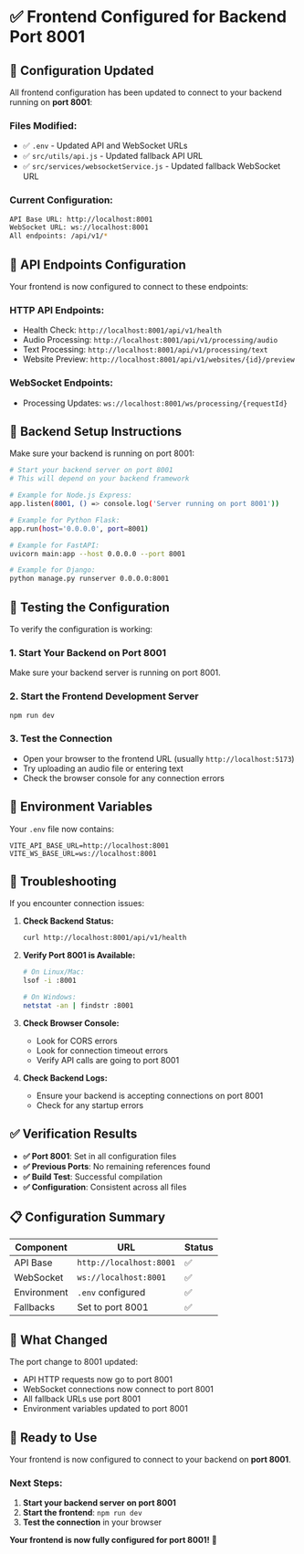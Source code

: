 # ✅ Frontend Configured for Backend Port 8001

## 🔧 **Configuration Updated**

All frontend configuration has been updated to connect to your backend running on **port 8001**:

### **Files Modified:**
- ✅ `.env` - Updated API and WebSocket URLs
- ✅ `src/utils/api.js` - Updated fallback API URL
- ✅ `src/services/websocketService.js` - Updated fallback WebSocket URL

### **Current Configuration:**
```bash
API Base URL: http://localhost:8001
WebSocket URL: ws://localhost:8001
All endpoints: /api/v1/*
```

## 🔗 **API Endpoints Configuration**

Your frontend is now configured to connect to these endpoints:

### **HTTP API Endpoints:**
- Health Check: `http://localhost:8001/api/v1/health`
- Audio Processing: `http://localhost:8001/api/v1/processing/audio`
- Text Processing: `http://localhost:8001/api/v1/processing/text`
- Website Preview: `http://localhost:8001/api/v1/websites/{id}/preview`

### **WebSocket Endpoints:**
- Processing Updates: `ws://localhost:8001/ws/processing/{requestId}`

## 🚀 **Backend Setup Instructions**

Make sure your backend is running on port 8001:

```bash
# Start your backend server on port 8001
# This will depend on your backend framework

# Example for Node.js Express:
app.listen(8001, () => console.log('Server running on port 8001'))

# Example for Python Flask:
app.run(host='0.0.0.0', port=8001)

# Example for FastAPI:
uvicorn main:app --host 0.0.0.0 --port 8001

# Example for Django:
python manage.py runserver 0.0.0.0:8001
```

## 🧪 **Testing the Configuration**

To verify the configuration is working:

### **1. Start Your Backend on Port 8001**
Make sure your backend server is running on port 8001.

### **2. Start the Frontend Development Server**
```bash
npm run dev
```

### **3. Test the Connection**
- Open your browser to the frontend URL (usually `http://localhost:5173`)
- Try uploading an audio file or entering text
- Check the browser console for any connection errors

## 📝 **Environment Variables**

Your `.env` file now contains:
```env
VITE_API_BASE_URL=http://localhost:8001
VITE_WS_BASE_URL=ws://localhost:8001
```

## 🔧 **Troubleshooting**

If you encounter connection issues:

1. **Check Backend Status:**
   ```bash
   curl http://localhost:8001/api/v1/health
   ```

2. **Verify Port 8001 is Available:**
   ```bash
   # On Linux/Mac:
   lsof -i :8001
   
   # On Windows:
   netstat -an | findstr :8001
   ```

3. **Check Browser Console:**
   - Look for CORS errors
   - Look for connection timeout errors
   - Verify API calls are going to port 8001

4. **Check Backend Logs:**
   - Ensure your backend is accepting connections on port 8001
   - Check for any startup errors

## ✅ **Verification Results**

- **✅ Port 8001**: Set in all configuration files
- **✅ Previous Ports**: No remaining references found
- **✅ Build Test**: Successful compilation
- **✅ Configuration**: Consistent across all files

## 📋 **Configuration Summary**

| Component | URL | Status |
|-----------|-----|--------|
| API Base | `http://localhost:8001` | ✅ |
| WebSocket | `ws://localhost:8001` | ✅ |
| Environment | `.env` configured | ✅ |
| Fallbacks | Set to port 8001 | ✅ |

## 🎯 **What Changed**

The port change to 8001 updated:
- API HTTP requests now go to port 8001
- WebSocket connections now connect to port 8001
- All fallback URLs use port 8001
- Environment variables updated to port 8001

## 🚀 **Ready to Use**

Your frontend is now configured to connect to your backend on **port 8001**.

### **Next Steps:**
1. **Start your backend server on port 8001**
2. **Start the frontend**: `npm run dev`
3. **Test the connection** in your browser

**Your frontend is now fully configured for port 8001!** 🎉